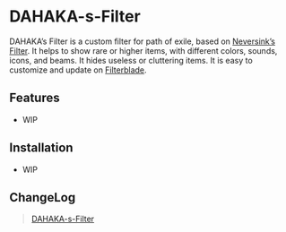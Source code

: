 # DAHAKA-s-Filter

DAHAKA’s Filter is a custom filter for path of exile, based on [Neversink’s Filter](https://github.com/NeverSinkDev/NeverSink-Filter). It helps to show rare or higher items, with different colors, sounds, icons, and beams. It hides useless or cluttering items. It is easy to customize and update on [Filterblade](https://www.filterblade.xyz/).

## Features
- WIP




## Installation
- WIP


## ChangeLog
>[DAHAKA-s-Filter](https://github.com/FKPX3118/DAHAKA-s-Filter/blob/main/ChangeLog.md)
